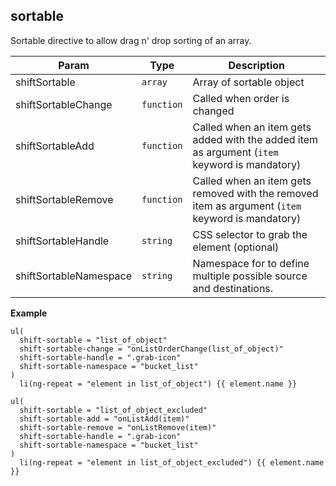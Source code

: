 <a name="shift.components.module_sortable"></a>
## sortable
Sortable directive to allow drag n' drop sorting of an array.


| Param | Type | Description |
| --- | --- | --- |
| shiftSortable | <code>array</code> | Array of sortable object |
| shiftSortableChange | <code>function</code> | Called when order is changed |
| shiftSortableAdd | <code>function</code> | Called when an item gets added with the added item as argument (`item` keyword is mandatory) |
| shiftSortableRemove | <code>function</code> | Called when an item gets removed with the removed item as argument (`item` keyword is mandatory) |
| shiftSortableHandle | <code>string</code> | CSS selector to grab the element (optional) |
| shiftSortableNamespace | <code>string</code> | Namespace for to define multiple possible source and destinations. |

**Example**  
```jade
ul(
  shift-sortable = "list_of_object"
  shift-sortable-change = "onListOrderChange(list_of_object)"
  shift-sortable-handle = ".grab-icon"
  shift-sortable-namespace = "bucket_list"
)
  li(ng-repeat = "element in list_of_object") {{ element.name }}

ul(
  shift-sortable = "list_of_object_excluded"
  shift-sortable-add = "onListAdd(item)"
  shift-sortable-remove = "onListRemove(item)"
  shift-sortable-handle = ".grab-icon"
  shift-sortable-namespace = "bucket_list"
)
  li(ng-repeat = "element in list_of_object_excluded") {{ element.name }}
```
